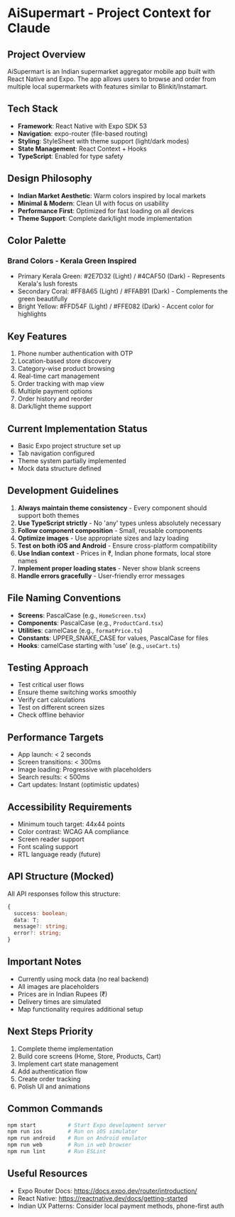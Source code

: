 # AiSupermart - Project Context for Claude

## Project Overview
AiSupermart is an Indian supermarket aggregator mobile app built with React Native and Expo. The app allows users to browse and order from multiple local supermarkets with features similar to Blinkit/Instamart.

## Tech Stack
- **Framework**: React Native with Expo SDK 53
- **Navigation**: expo-router (file-based routing)
- **Styling**: StyleSheet with theme support (light/dark modes)
- **State Management**: React Context + Hooks
- **TypeScript**: Enabled for type safety

## Design Philosophy
- **Indian Market Aesthetic**: Warm colors inspired by local markets
- **Minimal & Modern**: Clean UI with focus on usability
- **Performance First**: Optimized for fast loading on all devices
- **Theme Support**: Complete dark/light mode implementation

## Color Palette
### Brand Colors - Kerala Green Inspired
- Primary Kerala Green: #2E7D32 (Light) / #4CAF50 (Dark) - Represents Kerala's lush forests
- Secondary Coral: #FF8A65 (Light) / #FFAB91 (Dark) - Complements the green beautifully  
- Bright Yellow: #FFD54F (Light) / #FFE082 (Dark) - Accent color for highlights

## Key Features
1. Phone number authentication with OTP
2. Location-based store discovery
3. Category-wise product browsing
4. Real-time cart management
5. Order tracking with map view
6. Multiple payment options
7. Order history and reorder
8. Dark/light theme support

## Current Implementation Status
- Basic Expo project structure set up
- Tab navigation configured
- Theme system partially implemented
- Mock data structure defined

## Development Guidelines
1. **Always maintain theme consistency** - Every component should support both themes
2. **Use TypeScript strictly** - No 'any' types unless absolutely necessary
3. **Follow component composition** - Small, reusable components
4. **Optimize images** - Use appropriate sizes and lazy loading
5. **Test on both iOS and Android** - Ensure cross-platform compatibility
6. **Use Indian context** - Prices in ₹, Indian phone formats, local store names
7. **Implement proper loading states** - Never show blank screens
8. **Handle errors gracefully** - User-friendly error messages

## File Naming Conventions
- **Screens**: PascalCase (e.g., `HomeScreen.tsx`)
- **Components**: PascalCase (e.g., `ProductCard.tsx`)
- **Utilities**: camelCase (e.g., `formatPrice.ts`)
- **Constants**: UPPER_SNAKE_CASE for values, PascalCase for files
- **Hooks**: camelCase starting with 'use' (e.g., `useCart.ts`)

## Testing Approach
- Test critical user flows
- Ensure theme switching works smoothly
- Verify cart calculations
- Test on different screen sizes
- Check offline behavior

## Performance Targets
- App launch: < 2 seconds
- Screen transitions: < 300ms
- Image loading: Progressive with placeholders
- Search results: < 500ms
- Cart updates: Instant (optimistic updates)

## Accessibility Requirements
- Minimum touch target: 44x44 points
- Color contrast: WCAG AA compliance
- Screen reader support
- Font scaling support
- RTL language ready (future)

## API Structure (Mocked)
All API responses follow this structure:
```typescript
{
  success: boolean;
  data: T;
  message?: string;
  error?: string;
}
```

## Important Notes
- Currently using mock data (no real backend)
- All images are placeholders
- Prices are in Indian Rupees (₹)
- Delivery times are simulated
- Map functionality requires additional setup

## Next Steps Priority
1. Complete theme implementation
2. Build core screens (Home, Store, Products, Cart)
3. Implement cart state management
4. Add authentication flow
5. Create order tracking
6. Polish UI and animations

## Common Commands
```bash
npm start          # Start Expo development server
npm run ios        # Run on iOS simulator
npm run android    # Run on Android emulator
npm run web        # Run in web browser
npm run lint       # Run ESLint
```

## Useful Resources
- Expo Router Docs: https://docs.expo.dev/router/introduction/
- React Native: https://reactnative.dev/docs/getting-started
- Indian UX Patterns: Consider local payment methods, phone-first auth